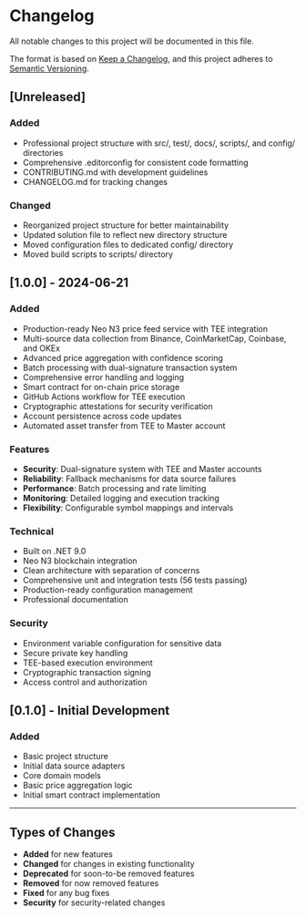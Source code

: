 # Changelog

All notable changes to this project will be documented in this file.

The format is based on [Keep a Changelog](https://keepachangelog.com/en/1.0.0/),
and this project adheres to [Semantic Versioning](https://semver.org/spec/v2.0.0.html).

## [Unreleased]

### Added
- Professional project structure with src/, test/, docs/, scripts/, and config/ directories
- Comprehensive .editorconfig for consistent code formatting
- CONTRIBUTING.md with development guidelines
- CHANGELOG.md for tracking changes

### Changed
- Reorganized project structure for better maintainability
- Updated solution file to reflect new directory structure
- Moved configuration files to dedicated config/ directory
- Moved build scripts to scripts/ directory

## [1.0.0] - 2024-06-21

### Added
- Production-ready Neo N3 price feed service with TEE integration
- Multi-source data collection from Binance, CoinMarketCap, Coinbase, and OKEx
- Advanced price aggregation with confidence scoring
- Batch processing with dual-signature transaction system
- Comprehensive error handling and logging
- Smart contract for on-chain price storage
- GitHub Actions workflow for TEE execution
- Cryptographic attestations for security verification
- Account persistence across code updates
- Automated asset transfer from TEE to Master account

### Features
- **Security**: Dual-signature system with TEE and Master accounts
- **Reliability**: Fallback mechanisms for data source failures
- **Performance**: Batch processing and rate limiting
- **Monitoring**: Detailed logging and execution tracking
- **Flexibility**: Configurable symbol mappings and intervals

### Technical
- Built on .NET 9.0
- Neo N3 blockchain integration
- Clean architecture with separation of concerns
- Comprehensive unit and integration tests (56 tests passing)
- Production-ready configuration management
- Professional documentation

### Security
- Environment variable configuration for sensitive data
- Secure private key handling
- TEE-based execution environment
- Cryptographic transaction signing
- Access control and authorization

## [0.1.0] - Initial Development

### Added
- Basic project structure
- Initial data source adapters
- Core domain models
- Basic price aggregation logic
- Initial smart contract implementation

---

## Types of Changes

- **Added** for new features
- **Changed** for changes in existing functionality
- **Deprecated** for soon-to-be removed features
- **Removed** for now removed features
- **Fixed** for any bug fixes
- **Security** for security-related changes